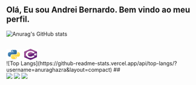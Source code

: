 ## Olá, Eu sou Andrei Bernardo. Bem vindo ao meu perfil.
![Anurag's GitHub stats](https://github-readme-stats.vercel.app/api?username=GhossTYyy&show_icons=true&theme=tokyonight)
<div style="display: inline_block"><br>
  <img align="center" alt="Rafa-Python" height="30" width="40" src="https://raw.githubusercontent.com/devicons/devicon/master/icons/python/python-original.svg">
  <img align="center" alt="Rafa-Csharp" height="30" width="40" src="https://raw.githubusercontent.com/devicons/devicon/master/icons/csharp/csharp-original.svg">
</div>
![Top Langs](https://github-readme-stats.vercel.app/api/top-langs/?username=anuraghazra&layout=compact)
  ##

<div> 
  <a href="https://www.instagram.com/andrei__bernardo/" target="_blank"><img src="https://img.shields.io/badge/-Instagram-%23E4405F?style=for-the-badge&logo=instagram&logoColor=white" target="_blank"></a>
 <a href="https://discord.gg/wagxzStdcR" target="_blank"><img src="https://img.shields.io/badge/Discord-7289DA?style=for-the-badge&logo=discord&logoColor=white" target="_blank"></a> 
  <a href = "mailto:jpandreiph@gmail.com"><img src="https://img.shields.io/badge/-Gmail-%23333?style=for-the-badge&logo=gmail&logoColor=white" target="_blank"></a>
  
</div>
